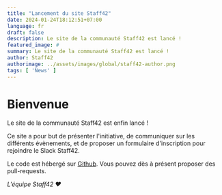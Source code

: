 ```yaml
---
title: "Lancement du site Staff42"
date: 2024-01-24T18:12:51+07:00
language: fr
draft: false
description: Le site de la communauté Staff42 est lancé !
featured_image: #
summary: Le site de la communauté Staff42 est lancé !
author: Staff42
authorimage: ../assets/images/global/staff42-author.png
tags: [ 'News' ]
---
```


# Bienvenue

Le site de la communauté Staff42 est enfin lancé !

Ce site a pour but de présenter l'initiative, de communiquer sur les différents évènements, et de proposer un formulaire d'inscription pour rejoindre le Slack Staff42.

Le code est hébergé sur [Github](https://github.com/staffeng42/staffeng42.github.io). Vous pouvez dès à présent proposer des pull-requests.

_L'équipe Staff42 ❤️_
